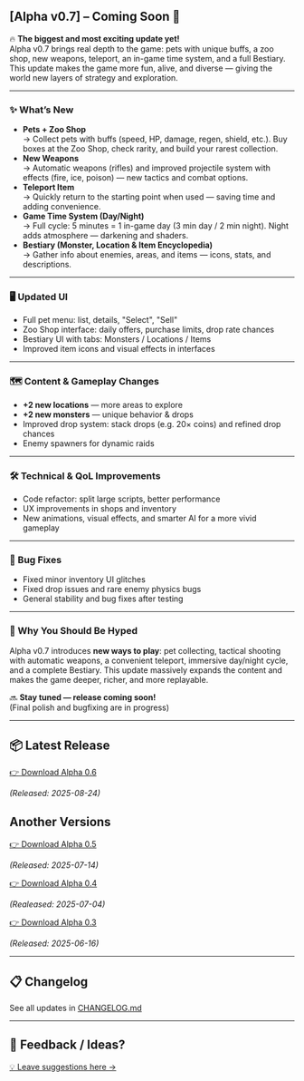 ## [Alpha v0.7] – Coming Soon 🚀

🔥 **The biggest and most exciting update yet!**  
Alpha v0.7 brings real depth to the game: pets with unique buffs, a zoo shop, new weapons, teleport, an in-game time system, and a full Bestiary. This update makes the game more fun, alive, and diverse — giving the world new layers of strategy and exploration.

---

### ✨ What’s New
- **Pets + Zoo Shop**  
  → Collect pets with buffs (speed, HP, damage, regen, shield, etc.). Buy boxes at the Zoo Shop, check rarity, and build your rarest collection.  
- **New Weapons**  
  → Automatic weapons (rifles) and improved projectile system with effects (fire, ice, poison) — new tactics and combat options.  
- **Teleport Item**  
  → Quickly return to the starting point when used — saving time and adding convenience.  
- **Game Time System (Day/Night)**  
  → Full cycle: 5 minutes = 1 in-game day (3 min day / 2 min night). Night adds atmosphere — darkening and shaders.  
- **Bestiary (Monster, Location & Item Encyclopedia)**  
  → Gather info about enemies, areas, and items — icons, stats, and descriptions.  

---

### 🖥️ Updated UI
- Full pet menu: list, details, "Select", "Sell"  
- Zoo Shop interface: daily offers, purchase limits, drop rate chances  
- Bestiary UI with tabs: Monsters / Locations / Items  
- Improved item icons and visual effects in interfaces  

---

### 🗺️ Content & Gameplay Changes
- **+2 new locations** — more areas to explore  
- **+2 new monsters** — unique behavior & drops  
- Improved drop system: stack drops (e.g. 20× coins) and refined drop chances  
- Enemy spawners for dynamic raids  

---

### 🛠️ Technical & QoL Improvements
- Code refactor: split large scripts, better performance  
- UX improvements in shops and inventory  
- New animations, visual effects, and smarter AI for a more vivid gameplay  

---

### 🐛 Bug Fixes
- Fixed minor inventory UI glitches  
- Fixed drop issues and rare enemy physics bugs  
- General stability and bug fixes after testing  

---

### 🎯 Why You Should Be Hyped
Alpha v0.7 introduces **new ways to play**: pet collecting, tactical shooting with automatic weapons, a convenient teleport, immersive day/night cycle, and a complete Bestiary. This update massively expands the content and makes the game deeper, richer, and more replayable.  

🔜 **Stay tuned — release coming soon!**  
(Final polish and bugfixing are in progress)

---

## 📦 Latest Release

[👉 Download Alpha 0.6](https://github.com/DEV-ZiMiR/Lost1-The-Last-Soldier/releases/tag/alpha-0.6)

*(Released: 2025-08-24)*

## Another Versions

[👉 Download Alpha 0.5](https://github.com/DEV-ZiMiR/Lost1-The-Last-Soldier/releases/tag/alpha-0.5)

*(Released: 2025-07-14)*

[👉 Download Alpha 0.4](https://github.com/DEV-ZiMiR/Lost1-The-Last-Soldier/releases/tag/alpha-0.4)

*(Realeased: 2025-07-04)*

[👉 Download Alpha 0.3](https://github.com/DEV-ZiMiR/Lost1-The-Last-Soldier/releases/alpha-0.3)

*(Released: 2025-06-16)*

---

## 📋 Changelog
See all updates in [CHANGELOG.md](./CHANGELOG.md)

---

## 💬 Feedback / Ideas?
[💡 Leave suggestions here →](https://github.com/DEV-ZiMiR/Lost1-The-Last-Soldier/discussions)

